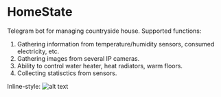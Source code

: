 # HomeState

Telegram bot for managing countryside house. 
Supported functions:
1. Gathering information from temperature/humidity sensors, consumed electricity, etc.
2. Gathering images from several IP cameras.
3. Ability to control water heater, heat radiators, warm floors.
4. Collecting statisctics from sensors.

Inline-style: 
![alt text](https://github.com/massarakh/HomeState/blob/main/tg_bot.gif "Sample")
